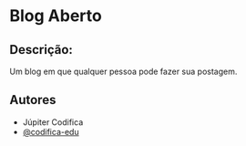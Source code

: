 # Blog Aberto

## Descrição:

Um blog em que qualquer pessoa pode fazer sua postagem.

## Autores
* Júpiter Codifica
* [@codifica-edu](https://github.com/codifica-edu)


